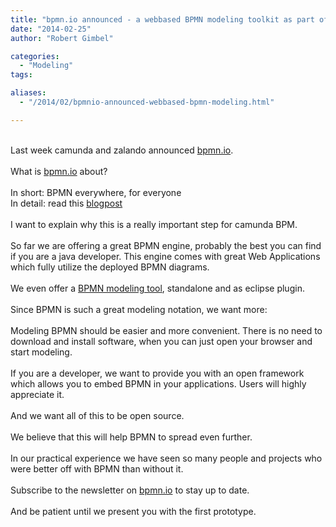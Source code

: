 ```yaml
---
title: "bpmn.io announced - a webbased BPMN modeling toolkit as part of camunda BPM"
date: "2014-02-25"
author: "Robert Gimbel"

categories:
  - "Modeling"
tags: 

aliases:
  - "/2014/02/bpmnio-announced-webbased-bpmn-modeling.html"

---
```


<div>
<br />
Last week camunda and zalando announced <a href="http://bpmn.io/">bpmn.io</a>.<br />
<br />
What is <a href="http://bpmn.io/">bpmn.io</a> about?<br />
<br />
In short: BPMN everywhere, for everyone<br />
In detail: read this <a href="http://bpmn.io/blog/posts/2014-announcing-bpmn-io.html">blogpost</a><br />
<br />
I want to explain why this is a really important step for camunda BPM.<br />
<br />
So far we are offering a great BPMN engine, probably the best you can find if you are a java developer. This engine comes with great Web Applications which fully utilize the deployed BPMN diagrams.<br />
<br />
We even offer a <a href="http://camunda.org/bpmn/tool/">BPMN modeling tool</a>, standalone and as eclipse plugin.<br />
<br />
Since BPMN is such a great modeling notation, we want more:<br />
<br />
Modeling BPMN should be easier and more convenient. There is no need to download and install software, when you can just open your browser and start modeling.<br />
<br />
If you are a developer, we want to provide you with an open framework which allows you to embed BPMN in your applications. Users will highly appreciate it.<br />
<br />
And we want all of this to be open source.<br />
<br />
We believe that this will help BPMN to spread even further.<br />
<br />
In our practical experience we have seen so many people and projects who were better off with BPMN than without it.<br />
<br />
Subscribe to the newsletter on <a href="http://bpmn.io/">bpmn.io</a> to stay up to date.<br />
<br />
And be patient until we present you with the first prototype.<br />
<br />
</div>
